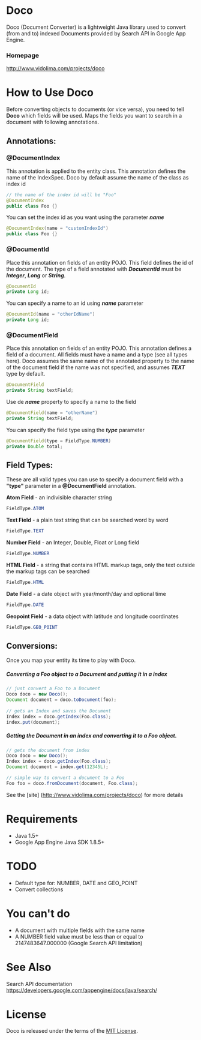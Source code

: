 # Doco
Doco (Document Converter) is a lightweight Java library used to convert (from and to) indexed Documents provided by Search API in Google App Engine.

### Homepage
http://www.vidolima.com/projects/doco

# How to Use Doco

Before converting objects to documents (or vice versa), you need to tell __Doco__ which fields will be used. Maps the fields you want to search in a document with following annotations.

## Annotations:

### @DocumentIndex

This annotation is applied to the entity class. This annotation defines the name of the IndexSpec.
Doco by default assume the name of the class as index id
```java
// the name of the index id will be "Foo"
@DocumentIndex
public class Foo {}
```
You can set the index id as you want using the parameter ___name___
```java
@DocumentIndex(name = "customIndexId")
public class Foo {}
```
### @DocumentId

Place this annotation on fields of an entity POJO. This field defines the id of the document.
The type of a field annotated with ___DocumentId___ must be ___Integer___, ___Long___ or ___String___.

```java
@DocumentId
private Long id;
```

You can specify a name to an id using ___name___ parameter

```java
@DocumentId(name = "otherIdName")
private Long id;
```

### @DocumentField

Place this annotation on fields of an entity POJO. This annotation defines a field of a document.
All fields must have a name and a type (see all types here).
Doco assumes the same name of the annotated property to the name of the document field if the name was not specified, and assumes ___TEXT___ type by default.

```java
@DocumentField
private String textField;
```
Use de ___name___ property to specify a name to the field
```java
@DocumentField(name = "otherName")
private String textField;
```
You can specify the field type using the ___type___ parameter
```java
@DocumentField(type = FieldType.NUMBER)
private Double total;
```

## Field Types:

These are all valid types you can use to specify a document field with a __"type"__ parameter in a __@DocumentField__ annotation.

__Atom Field__ - an indivisible character string
```java
FieldType.ATOM
```

__Text Field__ - a plain text string that can be searched word by word
```java
FieldType.TEXT
```

__Number Field__ - an Integer, Double, Float or Long field
```java
FieldType.NUMBER
```

__HTML Field__ - a string that contains HTML markup tags, only the text outside the markup tags can be searched
```java
FieldType.HTML
```

__Date Field__ - a date object with year/month/day and optional time
```java
FieldType.DATE
```

__Geopoint Field__ - a data object with latitude and longitude coordinates
```java
FieldType.GEO_POINT
```

## Conversions:

Once you map your entity its time to play with Doco.


##### Converting a Foo object to a Document and putting it in a index

```java
// just convert a Foo to a Document
Doco doco = new Doco();
Document document = doco.toDocument(foo);
 				
// gets an Index and saves the Document
Index index = doco.getIndex(Foo.class);
index.put(document);
```

##### Getting the Document in an index and converting it to a Foo object.

```java
// gets the document from index
Doco doco = new Doco();
Index index = doco.getIndex(Foo.class);
Document document = index.get(12345L);

// simple way to convert a document to a Foo
Foo foo = doco.fromDocument(document, Foo.class);
```

See the [site] (http://www.vidolima.com/projects/doco) for more details

# Requirements
* Java 1.5+
* Google App Engine Java SDK 1.8.5+

# TODO
* Default type for: NUMBER, DATE and GEO_POINT
* Convert collections

# You can't do
* A document with multiple fields with the same name
* A NUMBER field value must be less than or equal to 2147483647.000000 (Google Search API limitation)

# See Also
Search API documentation
https://developers.google.com/appengine/docs/java/search/

# License
Doco is released under the terms of the [MIT License](http://opensource.org/licenses/MIT).
